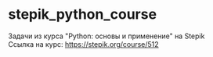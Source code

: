 # stepik_python_course
Задачи из курса "Python: основы и применение" на Stepik  
Ссылка на курс: https://stepik.org/course/512
